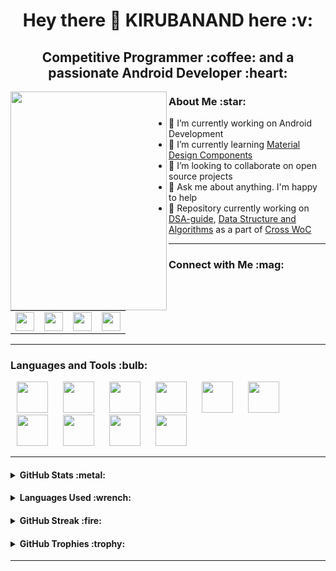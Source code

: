 <h1 align="center"> Hey there 👋 KIRUBANAND here :v: </h1>
<h2 align="center"> Competitive Programmer :coffee: and a passionate Android Developer :heart: </h2>

<img align="left" width="250" height="350" src="https://user-images.githubusercontent.com/76843281/105200067-705e8800-5b65-11eb-9cfc-bbb74fdb8987.png"/>

<h3> About Me :star: </h3>

- 🔭 I’m currently working on Android Development
- 🌱 I’m currently learning [Material Design Components](https://material.io)
- 👯 I’m looking to collaborate on open source projects
- 💬 Ask me about anything. I'm happy to help
- :open_file_folder: Repository currently working on [DSA-guide](https://github.com/kiruba-r11/DSA-guide), [Data Structure and Algorithms](https://github.com/kiruba-r11/Data-Structure-and-Algorithms) as a part of [Cross WoC](https://crosswoc.ieeedtu.in)


---

<h3> Connect with Me :mag: </h3> 

<table>
  <tr>
    <td>
      <a href="https://www.linkedin.com/in/kirubanand-r-2008271aa/"> 
        <img height="30" src="https://img.shields.io/badge/linkedin-blue.svg?&style=for-the-badge&logo=linkedin&logoColor=white"/> 
      </a> 
    </td>
    <td>
      <a href="https://github.com/kiruba-r11"> 
        <img height="30" src="https://img.shields.io/badge/Github-%23000000.svg?&style=for-the-badge&logo=github&logoColor=white"/> 
      </a>
    </td>
    <td>
      <a href="mailto:19cs121@psgitech.ac.in">
        <img height="30" src="https://img.shields.io/badge/gmail-c14438?&style=for-the-badge&logo=gmail&logoColor=white"> 
      </a>
    </td>
    <td>
      <a href="https://www.hackerrank.com/prdkiruba"> 
        <img height="30" src="https://img.shields.io/badge/-Hackerrank-2EC866?style=for-the-badge&logo=HackerRank&logoColor=white"/> 
      </a>
    </td>
  </tr>
</table>

---

<h3> Languages and Tools :bulb: </h3>
<p>
<img width="50" height="50" hspace="10" src="https://cdn.worldvectorlogo.com/logos/c.svg"/>
<img width="50" height="50" hspace="10" src="https://www.vectorlogo.zone/logos/kotlinlang/kotlinlang-icon.svg"/>
<img width="50" height="50" hspace="10" src="https://www.vectorlogo.zone/logos/git-scm/git-scm-icon.svg"/>
<img width="50" height="50" hspace="10" src="https://www.vectorlogo.zone/logos/github/github-icon.svg"/>
<img width="50" height="50" hspace="10" src="https://cdn.worldvectorlogo.com/logos/android.svg"/>
<img width="50" height="50" hspace="10" src="https://www.vectorlogo.zone/logos/java/java-icon.svg"/>
<img width="50" height="50" hspace="10" src="https://cdn.worldvectorlogo.com/logos/intellij-idea-1.svg"/>
<img width="50" height="50" hspace="10" src="https://cdn.worldvectorlogo.com/logos/c-2975.svg"/>
<img width="50" height="50" hspace="10" src="https://cdn.worldvectorlogo.com/logos/python-5.svg"/>
<img width="50" height="50" hspace="10" src="https://cdn.worldvectorlogo.com/logos/sublime-text.svg"/>
</p>

---

<h4> <details> <summary> GitHub Stats :metal: </summary> <p align="center"> <br> <br> <img src="https://komarev.com/ghpvc/?username=kiruba-r11&label=PROFILE+VIEWS&color=ff3d67"/> <br> <br> <img src="https://github-readme-stats.vercel.app/api?username=kiruba-r11&show_icons=true&theme=radical"/> </p> </details> </h4>

<h4> <details> <summary> Languages Used :wrench: </summary> <p align="center"> <br> <br> <img src="https://github-readme-stats.vercel.app/api/top-langs/?username=kiruba-r11&layout=compact&theme=radical"/> </details> </h4>

<h4> <details> <summary> GitHub Streak :fire: </summary> <p align="center"> <br> <br> <img src="https://github-readme-streak-stats.herokuapp.com/?user=kiruba-r11&theme=radical"/> </details> </h4>

<h4> <details> <summary> GitHub Trophies :trophy: </summary> <p align="center"> <br> <br> <img width=500 src="https://github-profile-trophy.vercel.app/?username=kiruba-r11&theme=monokai&column=3&margin-w=15&margin-h=15"/> </details> </h4>

---
